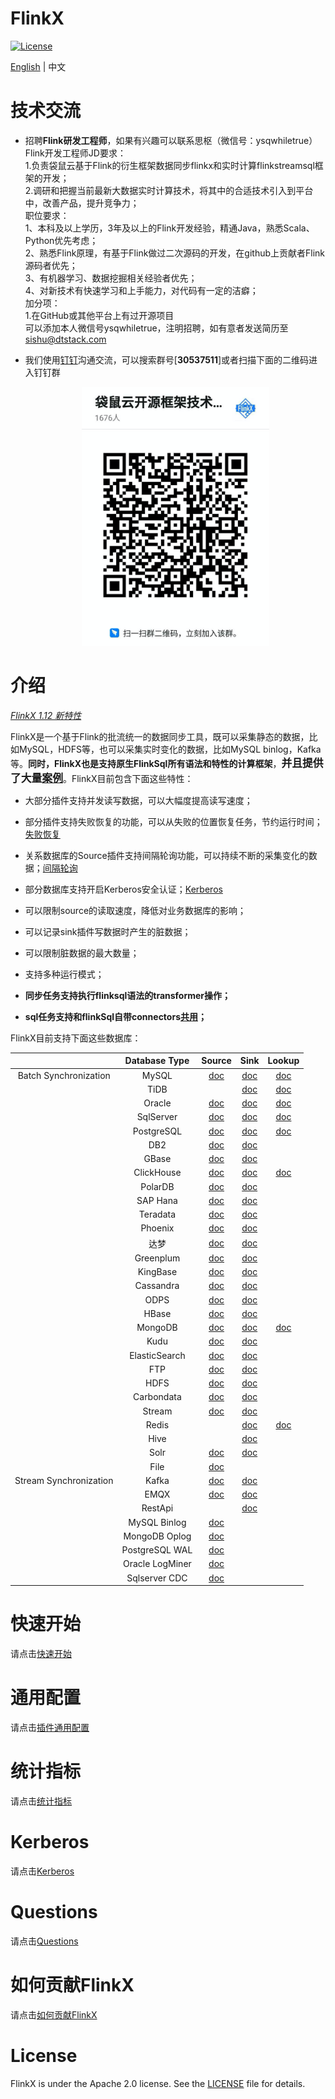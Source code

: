 FlinkX
============

[![License](https://img.shields.io/badge/license-Apache%202-4EB1BA.svg)](https://www.apache.org/licenses/LICENSE-2.0.html)

[English](README.md) | 中文

# 技术交流

- 招聘**Flink研发工程师**，如果有兴趣可以联系思枢（微信号：ysqwhiletrue）<BR>
  Flink开发工程师JD要求：<BR>
  1.负责袋鼠云基于Flink的衍生框架数据同步flinkx和实时计算flinkstreamsql框架的开发；<BR>
  2.调研和把握当前最新大数据实时计算技术，将其中的合适技术引入到平台中，改善产品，提升竞争力；<BR>
  职位要求：<BR>
  1、本科及以上学历，3年及以上的Flink开发经验，精通Java，熟悉Scala、Python优先考虑；<BR>
  2、熟悉Flink原理，有基于Flink做过二次源码的开发，在github上贡献者Flink源码者优先；<BR>
  3、有机器学习、数据挖掘相关经验者优先；<BR>
  4、对新技术有快速学习和上手能力，对代码有一定的洁癖；<BR>
  加分项：<BR>
  1.在GitHub或其他平台上有过开源项目<BR>
  可以添加本人微信号ysqwhiletrue，注明招聘，如有意者发送简历至[sishu@dtstack.com](mailto:sishu@dtstack.com)

- 我们使用[钉钉](https://www.dingtalk.com/)沟通交流，可以搜索群号[**30537511**]或者扫描下面的二维码进入钉钉群

  <div align=center>
     <img src=docs/images/ding.jpg width=300 />
   </div>

# 介绍

*[FlinkX 1.12 新特性](docs/changeLog.md)*

FlinkX是一个基于Flink的批流统一的数据同步工具，既可以采集静态的数据，比如MySQL，HDFS等，也可以采集实时变化的数据，比如MySQL binlog，Kafka等。**同时，FlinkX也是支持原生FlinkSql所有语法和特性的计算框架**，<big>**并且提供了大量[案例](flinkx-examples)**</big>。FlinkX目前包含下面这些特性：

- 大部分插件支持并发读写数据，可以大幅度提高读写速度；

- 部分插件支持失败恢复的功能，可以从失败的位置恢复任务，节约运行时间；[失败恢复](docs/restore.md)

- 关系数据库的Source插件支持间隔轮询功能，可以持续不断的采集变化的数据；[间隔轮询](docs/offline/reader/mysqlreader.md)

- 部分数据库支持开启Kerberos安全认证；[Kerberos](docs/kerberos.md)

- 可以限制source的读取速度，降低对业务数据库的影响；

- 可以记录sink插件写数据时产生的脏数据；

- 可以限制脏数据的最大数量；

- 支持多种运行模式；

- **同步任务支持执行flinksql语法的transformer操作；**

- **sql任务支持和flinkSql自带connectors[共用](docs/conectorShare.md)；**

FlinkX目前支持下面这些数据库：

|                        | Database Type  | Source                          | Sink                          | Lookup
|:----------------------:|:--------------:|:-------------------------------:|:-------------------------------:|:-------------------------------:|
| Batch Synchronization  | MySQL          | [doc](docs/connectors/mysql/mysql-source.md)        | [doc](docs/connectors/mysql/mysql-sink.md)      |[doc](docs/connectors/mysql/mysql-lookup.md)      |
|                        | TiDB           |                                                     |  [doc](docs/connectors/tidb/tidb-sink.md)  |          [doc](docs/connectors/tidb/tidb-lookup.md)  |   
|                        | Oracle         | [doc](docs/connectors/oracle/oracle-source.md)       | [doc](docs/connectors/oracle/oracle-sink.md)     |[doc](docs/connectors/oracle/oracle-lookup.md)      |
|                        | SqlServer      | [doc](docs/connectors/sqlserver/sqlserver-source.md)    | [doc](docs/connectors/sqlserver/sqlserver-sink.md)  |[doc](docs/connectors/sqlserver/sqlserver-lookup.md)
|                        | PostgreSQL     | [doc](docs/connectors/postgres/postgres-source.md) | [doc](docs/connectors/postgres/postgres-sink.md) | [doc](docs/connectors/postgres/postgres-lookup.md) |
|                        | DB2            | [doc](docs/offline/reader/db2reader.md)          | [doc](docs/offline/writer/db2writer.md)        |
|                        | GBase          | [doc](docs/offline/reader/gbasereader.md)        | [doc](docs/offline/writer/gbasewriter.md)      |
|                        | ClickHouse     | [doc](docs/connectors/clickhouse/clickhouse-source.md)   | [doc](docs/connectors/clickhouse/clickhouse-sink.md) | [doc](docs/connectors/clickhouse/clickhouse-lookup.md)      |
|                        | PolarDB        | [doc](docs/offline/reader/polardbreader.md)      | [doc](docs/offline/writer/polardbwriter.md)    |
|                        | SAP Hana       | [doc](docs/offline/reader/saphanareader.md)      | [doc](docs/offline/writer/saphanawriter.md)    |
|                        | Teradata       | [doc](docs/offline/reader/teradatareader.md)     | [doc](docs/offline/writer/teradatawriter.md)   |
|                        | Phoenix        | [doc](docs/offline/reader/phoenixreader.md)      | [doc](docs/offline/writer/phoenixwriter.md)    |
|                        | 达梦            | [doc](docs/offline/reader/dmreader.md)           | [doc](docs/offline/writer/dmwriter.md)        |
|                        | Greenplum      | [doc](docs/connectors/greenplum/greenplum-source.md)    | [doc](docs/connectors/greenplum/greenplum-sink.md)  |
|                        | KingBase       | [doc](docs/connectors/kingbase/kingbase-source.md)     | [doc](docs/connectors/kingbase/kingbase-sink.md)   |
|                        | Cassandra      | [doc](docs/offline/reader/cassandrareader.md)    | [doc](docs/offline/writer/cassandrawriter.md)  |
|                        | ODPS           | [doc](docs/offline/reader/odpsreader.md)         | [doc](docs/offline/writer/odpswriter.md)       |
|                        | HBase          | [doc](docs/offline/reader/hbasereader.md)        | [doc](docs/offline/writer/hbasewriter.md)      |
|                        | MongoDB        | [doc](docs/connectors/mongodb/mongodb-source.md) | [doc](docs/connectors/mongodb/mongodb-sink.md) |[doc](docs/connectors/mongodb/mongodb-lookup.md) |
|                        | Kudu           | [doc](docs/offline/reader/kudureader.md)         | [doc](docs/offline/writer/kuduwriter.md)       |
|                        | ElasticSearch  | [doc](docs/offline/reader/esreader.md)           | [doc](docs/offline/writer/eswriter.md)         |
|                        | FTP            | [doc](docs/connectors/ftp/ftp-source.md)          | [doc](docs/connectors/ftp/ftp-sink.md)        |
|                        | HDFS           | [doc](docs/connectors/hdfs/hdfs-source.md)         | [doc](docs/offline/writer/HdfsSink.md)       |
|                        | Carbondata     | [doc](docs/offline/reader/carbondatareader.md)   | [doc](docs/offline/writer/carbondatawriter.md) |
|                        | Stream         | [doc](docs/connectors/stream/stream-source.md)       | [doc](docs/connectors/stream/stream-sink.md) |
|                        | Redis          |                                                  | [doc](docs/connectors/redis/redis-sink.md)      |[doc](docs/connectors/redis/redis-lookup.md)      |
|                        | Hive           |                                                  | [doc](docs/offline/writer/HiveSink.md)       |
|                        | Solr          | [doc](docs/connectors/solr/solr-source.md)        | [doc](docs/connectors/solr/solr-sink.md)       |
|                        | File           |  [doc](docs/connectors/file/file-source.md)
| Stream Synchronization | Kafka          | [doc](docs/connectors/kafka/kafka-source.md)       | [doc](docs/connectors/kafka/kafka-sink.md)     |
|                        | EMQX           | [doc](docs/connectors/emqx/emqx-source.md)        | [doc](docs/connectors/emqx/emqx-sink.md)      |
|                        | RestApi        | | [doc](docs/realTime/writer/restapiwriter.md)   |
|                        | MySQL Binlog   | [doc](docs/realTime/reader/BinlogSource.md)      |                                                |
|                        | MongoDB Oplog  | [doc](docs/realTime/reader/mongodboplogreader.md)|                                                |
|                        | PostgreSQL WAL | [doc](docs/realTime/reader/pgwalreader.md)       |                                                |
|                        | Oracle LogMiner | [doc](docs/connectors/logminer/LogMiner-source.md)   |                                            |
|                        | Sqlserver CDC | [doc](docs/realTime/reader/sqlservercdcreader.md) |                                                |

# 快速开始

请点击[快速开始](docs/quickstart.md)

# 通用配置

请点击[插件通用配置](docs/generalconfig.md)

# 统计指标

请点击[统计指标](docs/statistics.md)

# Kerberos

请点击[Kerberos](docs/kerberos.md)

# Questions

请点击[Questions](docs/questions.md)

# 如何贡献FlinkX

请点击[如何贡献FlinkX](docs/contribution.md)

# License

FlinkX is under the Apache 2.0 license. See
the [LICENSE](http://www.apache.org/licenses/LICENSE-2.0) file for details.
